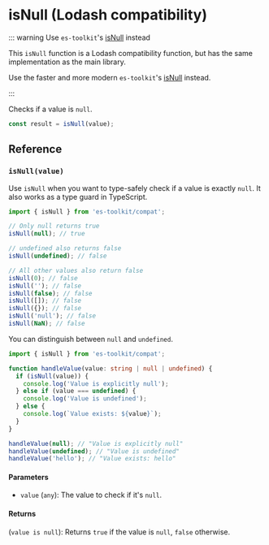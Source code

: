 # isNull (Lodash compatibility)

::: warning Use `es-toolkit`'s [isNull](../../predicate/isNull.md) instead

This `isNull` function is a Lodash compatibility function, but has the same implementation as the main library.

Use the faster and more modern `es-toolkit`'s [isNull](../../predicate/isNull.md) instead.

:::

Checks if a value is `null`.

```typescript
const result = isNull(value);
```

## Reference

### `isNull(value)`

Use `isNull` when you want to type-safely check if a value is exactly `null`. It also works as a type guard in TypeScript.

```typescript
import { isNull } from 'es-toolkit/compat';

// Only null returns true
isNull(null); // true

// undefined also returns false
isNull(undefined); // false

// All other values also return false
isNull(0); // false
isNull(''); // false
isNull(false); // false
isNull([]); // false
isNull({}); // false
isNull('null'); // false
isNull(NaN); // false
```

You can distinguish between `null` and `undefined`.

```typescript
import { isNull } from 'es-toolkit/compat';

function handleValue(value: string | null | undefined) {
  if (isNull(value)) {
    console.log('Value is explicitly null');
  } else if (value === undefined) {
    console.log('Value is undefined');
  } else {
    console.log(`Value exists: ${value}`);
  }
}

handleValue(null); // "Value is explicitly null"
handleValue(undefined); // "Value is undefined"
handleValue('hello'); // "Value exists: hello"
```

#### Parameters

- `value` (`any`): The value to check if it's `null`.

#### Returns

(`value is null`): Returns `true` if the value is `null`, `false` otherwise.
